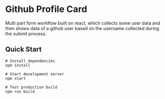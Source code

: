 # Github Profile Card
Multi part form workflow built on react, which collects some user data and then shows data of a github user based on the username collected during the submit process. 

## Quick Start

  ```shell
  # Install dependencies
  npm install

  # Start development server
  npm start

  # Test production build
  npm run build
  ```